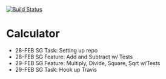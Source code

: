 [![Build Status](https://travis-ci.com/sng23/calculator.svg?branch=dev)](https://travis-ci.com/sng23/calculator)

# Calculator
* 28-FEB  SG  Task: Setting up repo
* 28-FEB  SG  Feature: Add and Subtract w/ Tests
* 29-FEB  SG  Feature: Multiply, Divide, Square, Sqrt w/Tests
* 29-FEB  SG  Task: Hook up Travis
